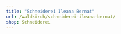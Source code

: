 ```yaml
---
title: "Schneiderei Ileana Bernat"
url: /waldkirch/schneiderei-ileana-bernat/
shop: Schneiderei
---
```

